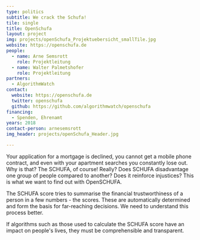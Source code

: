 ```yaml
---
type: politics
subtitle: We crack the Schufa!
tile: single
title: OpenSchufa
layout: project
img: projects/openSchufa_Projektuebersicht_smallTile.jpg
website: https://openschufa.de
people:
  - name: Arne Semsrott
    role: Projektleitung
  - name: Walter Palmetshofer
    role: Projektleitung
partners:
  - AlgorithmWatch
contact:
  website: https://openschufa.de
  twitter: openschufa
  github: https://github.com/algorithmwatch/openschufa
financing:
  - Spenden, Ehrenamt
years: 2018
contact-person: arnesemsrott
img_header: projects/openSchufa_Header.jpg

---
```

Your application for a mortgage is declined, you cannot get a mobile phone contract, and even with your apartment searches you constantly lose out. Why is that? The SCHUFA, of course! Really? Does SCHUFA disadvantage one group of people compared to another? Does it reinforce injustices? This is what we want to find out with OpenSCHUFA.

The SCHUFA score tries to summarise the financial trustworthiness of a person in a few numbers - the scores. These are automatically determined and form the basis for far-reaching decisions. We need to understand this process better.

If algorithms such as those used to calculate the SCHUFA score have an impact on people's lives, they must be comprehensible and transparent.
